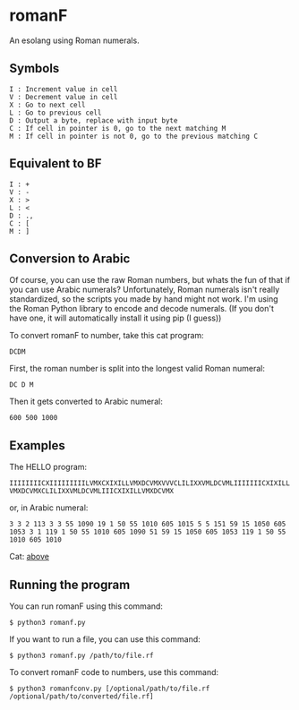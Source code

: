 # romanF
An esolang using Roman numerals.

## Symbols
```
I : Increment value in cell
V : Decrement value in cell
X : Go to next cell
L : Go to previous cell
D : Output a byte, replace with input byte
C : If cell in pointer is 0, go to the next matching M
M : If cell in pointer is not 0, go to the previous matching C
```
## Equivalent to BF
```
I : +
V : -
X : >
L : <
D : .,
C : [
M : ]
```
## Conversion to Arabic
Of course, you can use the raw Roman numbers, but whats the fun of that if you can use Arabic numerals?
Unfortunately, Roman numerals isn't really standardized, so the scripts you made by hand might not work.
I'm using the Roman Python library to encode and decode numerals. (If you don't have one, it will automatically install it using pip (I guess))

To convert romanF to number, take this cat program:

```DCDM```

First, the roman number is split into the longest valid Roman numeral:

`DC D M`

Then it gets converted to Arabic numeral:

`600 500 1000`

## Examples

The HELLO program:

```IIIIIIIICXIIIIIIIIILVMXCXIXILLVMXDCVMXVVVCLILIXXVMLDCVMLIIIIIIICXIXILLVMXDCVMXCLILIXXVMLDCVMLIIICXIXILLVMXDCVMX```

or, in Arabic numeral:

```3 3 2 113 3 3 55 1090 19 1 50 55 1010 605 1015 5 5 151 59 15 1050 605 1053 3 1 119 1 50 55 1010 605 1090 51 59 15 1050 605 1053 119 1 50 55 1010 605 1010```

Cat: [above](https://github.com/Gilbert189/romanf#conversion-to-arabic)
## Running the program

You can run romanF using this command:

```$ python3 romanf.py```

If you want to run a file, you can use this command:

```$ python3 romanf.py /path/to/file.rf```

To convert romanF code to numbers, use this command:

```$ python3 romanfconv.py [/optional/path/to/file.rf /optional/path/to/converted/file.rf]```

